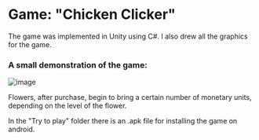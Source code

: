 # Game: "Chicken Clicker"

The game was implemented in Unity using C#.
I also drew all the graphics for the game.

### A small demonstration of the game:

![image](https://github.com/anikin02/Game-Chicken-Clicker/blob/main/20220510_144518.gif)

Flowers, after purchase, begin to bring a certain number of monetary units, depending on the level of the flower.

In the "Try to play" folder there is an .apk file for installing the game on android.
